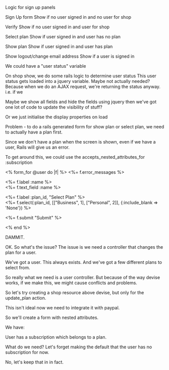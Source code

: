 Logic for sign up panels

Sign Up form
Show if no user signed in
and no user for shop


Verify
Show if no user signed in
and user for shop


Select plan
Show if user signed in
and user has no plan


Show plan
Show if user signed in
and user has plan

Show logout/change email address
Show if a user is signed in


We could have a "user status" variable

On shop show, we do some rails logic to determine user status
This user status gets loaded into a jquery variable. 
Maybe not actually needed? Because when we do an AJAX request, we're returning the status anyway. i.e. if we


Maybe we show all fields and hide the fields using jquery then we've got one lot of code to update the visibility of stuff?

Or we just initialise the display properties on load



Problem - to do a rails generated form for show plan or select plan, we need to actually have a plan first.

Since we don't have a plan when the screen is shown, even if we have a user, Rails will give us an error.

To get around this, we could use the accepts_nested_attributes_for :subscription


<% form_for @user do |f| %>
  <%= f.error_messages %>
  <p>
    <%= f.label :name %><br />
    <%= f.text_field :name %>
  </p>
  <p>
    <%= f.label :plan_id, "Select Plan" %><br />
    <%= f.select(:plan_id, [["Business", 1], ["Personal", 2]], {:include_blank => 'None'}) %>
  </p>
  <p><%= f.submit "Submit" %></p>
<% end %>




DAMMIT.

OK. So what's the issue? The issue is we need a controller that changes the plan for a user.

We've got a user. This always exists. And we've got a few different plans to select from.

So really what we need is a user controller. But because of the way devise works, if we make this, we might cause conflicts and problems.

So let's try creating a shop resource above devise, but only for the update_plan action.

This isn't ideal now we need to integrate it with paypal.

So we'll create a form with nested attributes.

We have:

User has a subscription which belongs to a plan.

What do we need? Let's forget making the default that the user has no subscription for now.

No, let's keep that in in fact.



